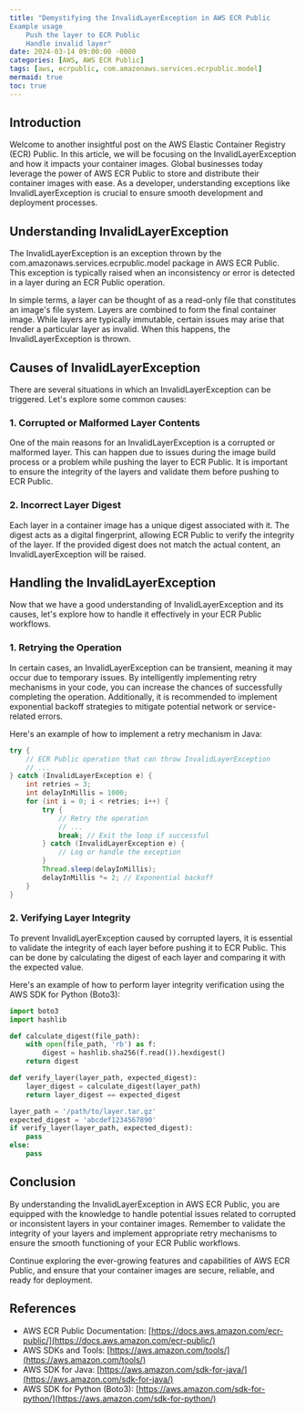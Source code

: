 ```yaml
---
title: "Demystifying the InvalidLayerException in AWS ECR Public
Example usage
    Push the layer to ECR Public
    Handle invalid layer"
date: 2024-03-14 09:00:00 -0000
categories: [AWS, AWS ECR Public]
tags: [aws, ecrpublic, com.amazonaws.services.ecrpublic.model]
mermaid: true
toc: true
---
```



## Introduction

Welcome to another insightful post on the AWS Elastic Container Registry (ECR) Public. In this article, we will be focusing on the InvalidLayerException and how it impacts your container images. Global businesses today leverage the power of AWS ECR Public to store and distribute their container images with ease. As a developer, understanding exceptions like InvalidLayerException is crucial to ensure smooth development and deployment processes.

## Understanding InvalidLayerException

The InvalidLayerException is an exception thrown by the com.amazonaws.services.ecrpublic.model package in AWS ECR Public. This exception is typically raised when an inconsistency or error is detected in a layer during an ECR Public operation.

In simple terms, a layer can be thought of as a read-only file that constitutes an image's file system. Layers are combined to form the final container image. While layers are typically immutable, certain issues may arise that render a particular layer as invalid. When this happens, the InvalidLayerException is thrown.

## Causes of InvalidLayerException

There are several situations in which an InvalidLayerException can be triggered. Let's explore some common causes:

### 1. Corrupted or Malformed Layer Contents

One of the main reasons for an InvalidLayerException is a corrupted or malformed layer. This can happen due to issues during the image build process or a problem while pushing the layer to ECR Public. It is important to ensure the integrity of the layers and validate them before pushing to ECR Public.

### 2. Incorrect Layer Digest

Each layer in a container image has a unique digest associated with it. The digest acts as a digital fingerprint, allowing ECR Public to verify the integrity of the layer. If the provided digest does not match the actual content, an InvalidLayerException will be raised.

## Handling the InvalidLayerException

Now that we have a good understanding of InvalidLayerException and its causes, let's explore how to handle it effectively in your ECR Public workflows.

### 1. Retrying the Operation

In certain cases, an InvalidLayerException can be transient, meaning it may occur due to temporary issues. By intelligently implementing retry mechanisms in your code, you can increase the chances of successfully completing the operation. Additionally, it is recommended to implement exponential backoff strategies to mitigate potential network or service-related errors.

Here's an example of how to implement a retry mechanism in Java:

```java
try {
    // ECR Public operation that can throw InvalidLayerException
    // ...
} catch (InvalidLayerException e) {
    int retries = 3;
    int delayInMillis = 1000;
    for (int i = 0; i < retries; i++) {
        try {
            // Retry the operation
            // ...
            break; // Exit the loop if successful
        } catch (InvalidLayerException e) {
            // Log or handle the exception
        }
        Thread.sleep(delayInMillis);
        delayInMillis *= 2; // Exponential backoff
    }
}
```

### 2. Verifying Layer Integrity

To prevent InvalidLayerException caused by corrupted layers, it is essential to validate the integrity of each layer before pushing it to ECR Public. This can be done by calculating the digest of each layer and comparing it with the expected value.

Here's an example of how to perform layer integrity verification using the AWS SDK for Python (Boto3):

```python
import boto3
import hashlib

def calculate_digest(file_path):
    with open(file_path, 'rb') as f:
        digest = hashlib.sha256(f.read()).hexdigest()
    return digest

def verify_layer(layer_path, expected_digest):
    layer_digest = calculate_digest(layer_path)
    return layer_digest == expected_digest

layer_path = '/path/to/layer.tar.gz'
expected_digest = 'abcdef1234567890'
if verify_layer(layer_path, expected_digest):
    pass
else:
    pass
```

## Conclusion

By understanding the InvalidLayerException in AWS ECR Public, you are equipped with the knowledge to handle potential issues related to corrupted or inconsistent layers in your container images. Remember to validate the integrity of your layers and implement appropriate retry mechanisms to ensure the smooth functioning of your ECR Public workflows.

Continue exploring the ever-growing features and capabilities of AWS ECR Public, and ensure that your container images are secure, reliable, and ready for deployment.

## References
- AWS ECR Public Documentation: [https://docs.aws.amazon.com/ecr-public/](https://docs.aws.amazon.com/ecr-public/)
- AWS SDKs and Tools: [https://aws.amazon.com/tools/](https://aws.amazon.com/tools/)
- AWS SDK for Java: [https://aws.amazon.com/sdk-for-java/](https://aws.amazon.com/sdk-for-java/)
- AWS SDK for Python (Boto3): [https://aws.amazon.com/sdk-for-python/](https://aws.amazon.com/sdk-for-python/)
